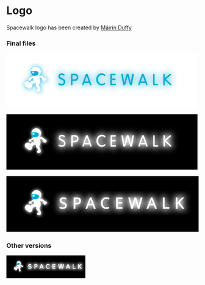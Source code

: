 # Logo

Spacewalk logo has been created by [Máirín Duffy](https://fedoraproject.org/wiki/MairinDuffy)

### Final files



![Alt](images/spacewalk-white.png?raw=True)

![Alt](images/spacewalk-black.png?raw=True)

![Alt](images/spacewalk-blackandwhite-logos.svg?raw=True)
### Other versions



![Alt](images/logo.png?raw=True)